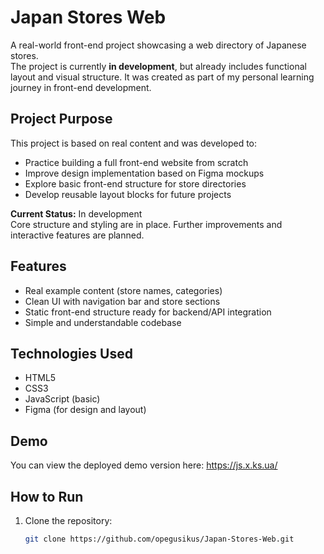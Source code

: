 # Japan Stores Web

A real-world front-end project showcasing a web directory of Japanese stores.  
The project is currently **in development**, but already includes functional layout and visual structure. It was created as part of my personal learning journey in front-end development.

## Project Purpose

This project is based on real content and was developed to:

- Practice building a full front-end website from scratch
- Improve design implementation based on Figma mockups
- Explore basic front-end structure for store directories
- Develop reusable layout blocks for future projects

**Current Status:** In development  
Core structure and styling are in place. Further improvements and interactive features are planned.

## Features

- Real example content (store names, categories)
- Clean UI with navigation bar and store sections
- Static front-end structure ready for backend/API integration
- Simple and understandable codebase

## Technologies Used

- HTML5
- CSS3
- JavaScript (basic)
- Figma (for design and layout)

## Demo
You can view the deployed demo version here:
https://js.x.ks.ua/

## How to Run

1. Clone the repository:
   ```bash
   git clone https://github.com/opegusikus/Japan-Stores-Web.git
